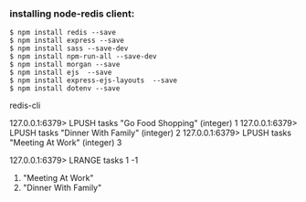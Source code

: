 
### installing  node-redis client:

    $ npm install redis --save
    $ npm install express --save 
    $ npm install sass --save-dev
    $ npm install npm-run-all --save-dev
    $ npm install morgan --save
    $ npm install ejs  --save
    $ npm install express-ejs-layouts  --save
    $ npm install dotenv --save




redis-cli

127.0.0.1:6379> LPUSH tasks "Go Food Shopping"
(integer) 1
127.0.0.1:6379> LPUSH tasks "Dinner With Family"
(integer) 2
127.0.0.1:6379> LPUSH tasks "Meeting At Work"
(integer) 3


127.0.0.1:6379> LRANGE tasks 1 -1
1) "Meeting At Work"
2) "Dinner With Family"